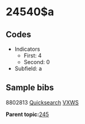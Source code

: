 # 24540$a

## Codes

-   Indicators
    -   First: 4
    -   Second: 0
-   Subfield: a

## Sample bibs

8802813 [Quicksearch](https://search.library.yale.edu/catalog/8802813) [VXWS](http://prodorbis.library.yale.edu:7014/vxws/GetHoldingsService?bibId=8802813)

**Parent topic:**[245](../../tags/245/245.md)

